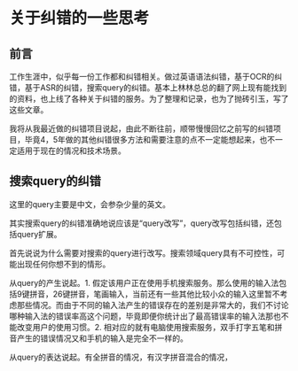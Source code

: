 # 关于纠错的一些思考

## 前言 

工作生涯中，似乎每一份工作都和纠错相关。做过英语语法纠错，基于OCR的纠错，基于ASR的纠错，搜索query的纠错。基本上林林总总的翻了网上现有能找到的资料，也上线了各种关于纠错的服务。为了整理和记录，也为了抛砖引玉，写了这些文章。

我将从我最近做的纠错项目说起，由此不断往前，顺带慢慢回忆之前写的纠错项目，毕竟4，5年做的其他纠错很多方法和需要注意的点不一定能想起来，也不一定适用于现在的情况和技术场景。

## 搜索query的纠错

这里的query主要是中文，会参杂少量的英文。

其实搜索query的纠错准确地说应该是“query改写”，query改写包括纠错，还包括query扩展。

首先说说为什么需要对搜索的query进行改写。搜索领域query具有不可控性，可能出现任何你想不到的情形。

从query的产生说起。1. 假定该用户正在使用手机搜索服务。那么使用的输入法包括9键拼音，26键拼音，笔画输入，当前还有一些其他比较小众的输入这里暂不考虑那些情况。而由于不同的输入法产生的错误存在的差别是非常大的，我们不讨论哪种输入法的错误率高这个问题，毕竟即便你统计出了最高错误率的输入法那也不能改变用户的使用习惯。2. 相对应的就有电脑使用搜索服务，双手打字五笔和拼音产生的错误情况又和手机的输入是完全不一样的。

从query的表达说起。有全拼音的情况，有汉字拼音混合的情况，